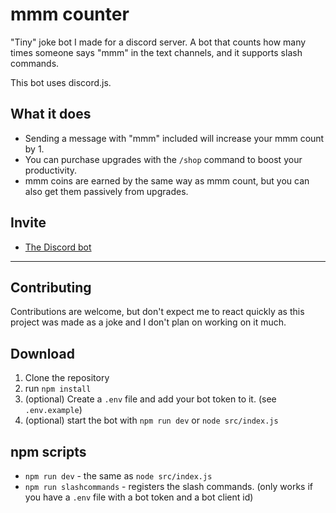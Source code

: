 # mmm counter
"Tiny" joke bot I made for a discord server. A bot that counts how many times someone says "mmm" in the text channels, and it supports slash commands.

This bot uses discord.js.

## What it does
- Sending a message with "mmm" included will increase your mmm count by 1.
- You can purchase upgrades with the `/shop` command to boost your productivity.
- mmm coins are earned by the same way as mmm count, but you can also get them passively from upgrades.

## Invite
- [The Discord bot](https://discord.com/api/oauth2/authorize?client_id=1161609471307558933&permissions=67584&scope=bot)

---

## Contributing
Contributions are welcome, but don't expect me to react quickly as this project was made as a joke and I don't plan on working on it much.

## Download
1. Clone the repository
2. run `npm install`
3. (optional) Create a `.env` file and add your bot token to it. (see `.env.example`)
4. (optional) start the bot with `npm run dev` or `node src/index.js`

## npm scripts
- `npm run dev` - the same as `node src/index.js`
- `npm run slashcommands` - registers the slash commands. (only works if you have a `.env` file with a bot token and a bot client id)